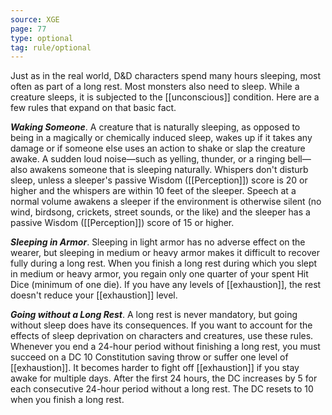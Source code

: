 ```yaml
---
source: XGE
page: 77
type: optional
tag: rule/optional
---
```


Just as in the real world, D&D characters spend many hours sleeping, most often as part of a long rest. Most monsters also need to sleep. While a creature sleeps, it is subjected to the [[unconscious]] condition. Here are a few rules that expand on that basic fact.


**_Waking Someone_**. A creature that is naturally sleeping, as opposed to being in a magically or chemically induced sleep, wakes up if it takes any damage or if someone else uses an action to shake or slap the creature awake. A sudden loud noise—such as yelling, thunder, or a ringing bell—also awakens someone that is sleeping naturally.
Whispers don't disturb sleep, unless a sleeper's passive Wisdom ([[Perception]]) score is 20 or higher and the whispers are within 10 feet of the sleeper. Speech at a normal volume awakens a sleeper if the environment is otherwise silent (no wind, birdsong, crickets, street sounds, or the like) and the sleeper has a passive Wisdom ([[Perception]]) score of 15 or higher.

**_Sleeping in Armor_**. Sleeping in light armor has no adverse effect on the wearer, but sleeping in medium or heavy armor makes it difficult to recover fully during a long rest.
When you finish a long rest during which you slept in medium or heavy armor, you regain only one quarter of your spent Hit Dice (minimum of one die). If you have any levels of [[exhaustion]], the rest doesn't reduce your [[exhaustion]] level.

**_Going without a Long Rest_**. A long rest is never mandatory, but going without sleep does have its consequences. If you want to account for the effects of sleep deprivation on characters and creatures, use these rules.
Whenever you end a 24-hour period without finishing a long rest, you must succeed on a DC 10 Constitution saving throw or suffer one level of [[exhaustion]].
It becomes harder to fight off [[exhaustion]] if you stay awake for multiple days. After the first 24 hours, the DC increases by 5 for each consecutive 24-hour period without a long rest. The DC resets to 10 when you finish a long rest.
